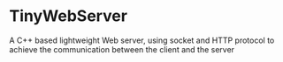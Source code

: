 # TinyWebServer
A C++ based lightweight Web server, using socket and HTTP protocol to achieve the communication between the client and the server
